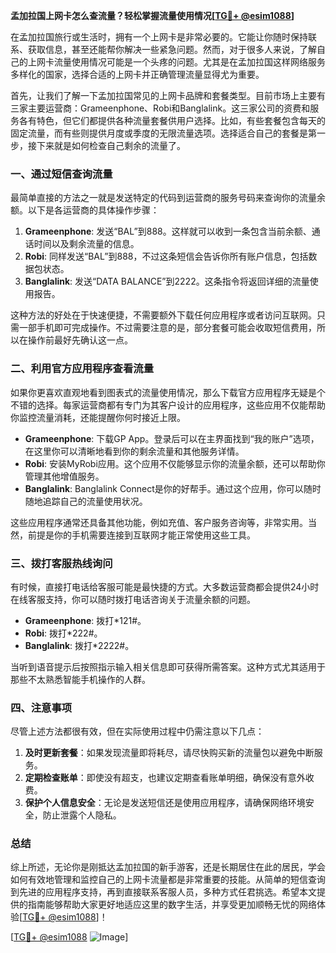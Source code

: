 **孟加拉国上网卡怎么查流量？轻松掌握流量使用情况[[TG💪+ @esim1088](https://t.me/s/esim1088)]**

在孟加拉国旅行或生活时，拥有一个上网卡是非常必要的。它能让你随时保持联系、获取信息，甚至还能帮你解决一些紧急问题。然而，对于很多人来说，了解自己的上网卡流量使用情况可能是一个头疼的问题。尤其是在孟加拉国这样网络服务多样化的国家，选择合适的上网卡并正确管理流量显得尤为重要。

首先，让我们了解一下孟加拉国常见的上网卡品牌和套餐类型。目前市场上主要有三家主要运营商：Grameenphone、Robi和Banglalink。这三家公司的资费和服务各有特色，但它们都提供各种流量套餐供用户选择。比如，有些套餐包含每天的固定流量，而有些则提供月度或季度的无限流量选项。选择适合自己的套餐是第一步，接下来就是如何检查自己剩余的流量了。

### **一、通过短信查询流量**

最简单直接的方法之一就是发送特定的代码到运营商的服务号码来查询你的流量余额。以下是各运营商的具体操作步骤：

1. **Grameenphone**: 发送“BAL”到888。这样就可以收到一条包含当前余额、通话时间以及剩余流量的信息。
2. **Robi**: 同样发送“BAL”到888，不过这条短信会告诉你所有账户信息，包括数据包状态。
3. **Banglalink**: 发送“DATA BALANCE”到2222。这条指令将返回详细的流量使用报告。

这种方法的好处在于快速便捷，不需要额外下载任何应用程序或者访问互联网。只需一部手机即可完成操作。不过需要注意的是，部分套餐可能会收取短信费用，所以在操作前最好先确认这一点。

### **二、利用官方应用程序查看流量**

如果你更喜欢直观地看到图表式的流量使用情况，那么下载官方应用程序无疑是个不错的选择。每家运营商都有专门为其客户设计的应用程序，这些应用不仅能帮助你监控流量消耗，还能提醒你何时接近上限。

- **Grameenphone**: 下载GP App。登录后可以在主界面找到“我的账户”选项，在这里你可以清晰地看到你的剩余流量和其他服务详情。
- **Robi**: 安装MyRobi应用。这个应用不仅能够显示你的流量余额，还可以帮助你管理其他增值服务。
- **Banglalink**: Banglalink Connect是你的好帮手。通过这个应用，你可以随时随地追踪自己的流量使用状况。

这些应用程序通常还具备其他功能，例如充值、客户服务咨询等，非常实用。当然，前提是你的手机需要连接到互联网才能正常使用这些工具。

### **三、拨打客服热线询问**

有时候，直接打电话给客服可能是最快捷的方式。大多数运营商都会提供24小时在线客服支持，你可以随时拨打电话咨询关于流量余额的问题。

- **Grameenphone**: 拨打*121#。
- **Robi**: 拨打*222#。
- **Banglalink**: 拨打*2222#。

当听到语音提示后按照指示输入相关信息即可获得所需答案。这种方式尤其适用于那些不太熟悉智能手机操作的人群。

### **四、注意事项**

尽管上述方法都很有效，但在实际使用过程中仍需注意以下几点：

1. **及时更新套餐**：如果发现流量即将耗尽，请尽快购买新的流量包以避免中断服务。
2. **定期检查账单**：即使没有超支，也建议定期查看账单明细，确保没有意外收费。
3. **保护个人信息安全**：无论是发送短信还是使用应用程序，请确保网络环境安全，防止泄露个人隐私。

### **总结**

综上所述，无论你是刚抵达孟加拉国的新手游客，还是长期居住在此的居民，学会如何有效地管理和监控自己的上网卡流量都是非常重要的技能。从简单的短信查询到先进的应用程序支持，再到直接联系客服人员，多种方式任君挑选。希望本文提供的指南能够帮助大家更好地适应这里的数字生活，并享受更加顺畅无忧的网络体验[[TG💪+ @esim1088](https://t.me/s/esim1088)]！

[[TG💪+ @esim1088](https://t.me/s/esim1088) ![Image](https://i.postimg.cc/4NQfJmqS/Snipaste-2025-05-13-00-14-12.png)]